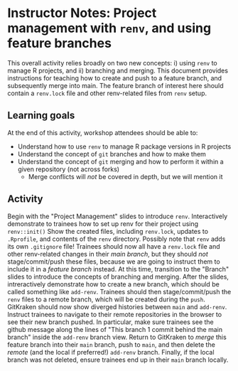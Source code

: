 # Instructor Notes: Project management with `renv`, and using feature branches

This overall activity relies broadly on two new concepts: i) using `renv` to manage R projects, and ii) branching and merging. 
This document provides instructions for teaching how to create and push to a feature branch, and subsequently merge into main.
The feature branch of interest here should contain a `renv.lock` file and other renv-related files from `renv` setup. 

## Learning goals

At the end of this activity, workshop attendees should be able to:

- Understand how to use `renv` to manage R package versions in R projects
- Understand the concept of `git` branches and how to make them
- Understand the concept of `git` merging and how to perform it within a given repository (not across forks)
  - Merge conflicts will _not_ be covered in depth, but we will mention it  


## Activity 

Begin with the "Project Management" slides to introduce `renv`.
Interactively demonstrate to trainees how to set up renv for their project using `renv::init()`
Show the created files, including `renv.lock`, updates to `.Rprofile`, and contents of the `renv` directory.
Possibly note that `renv` adds its own `.gitignore` file!
Trainees should now all have a `renv.lock` file and other renv-related changes in their _main branch_, but they should _not_ stage/commit/push these files, because we are going to instruct them to include it in a _feature branch_ instead.
At this time, transition to the "Branch" slides to introduce the concepts of branching and merging.
After the slides, intreractively demonstrate how to create a new branch, which should be called something like `add-renv`.
Trainees should then stage/commit/push the `renv` files to a remote branch, which will be created during the `push`.
GitKraken should now show diverged histories between `main` and `add-renv`.
Instruct trainees to navigate to their remote repositories in the browser to see their new branch pushed.
In particular, make sure trainees see the github message along the lines of "This branch 1 commit behind the main branch" inside the `add-renv` branch view.
Return to GitKraken to _merge_ this feature branch into their `main` branch, push to `main`, and then delete the _remote_ (and the local if preferred!) `add-renv` branch.
Finally, if the local branch was not deleted, ensure trainees end up in their `main` branch locally.
